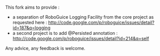 This fork aims to provide : 

* a separation of RoboGuice Logging Facility from the core project as requested here : http://code.google.com/p/roboguice/issues/detail?id=187&q=logging
* a second project is to add @Persisted annotation : http://code.google.com/p/roboguice/issues/detail?id=214&q=self

Any advice, any feedback is welcome.

